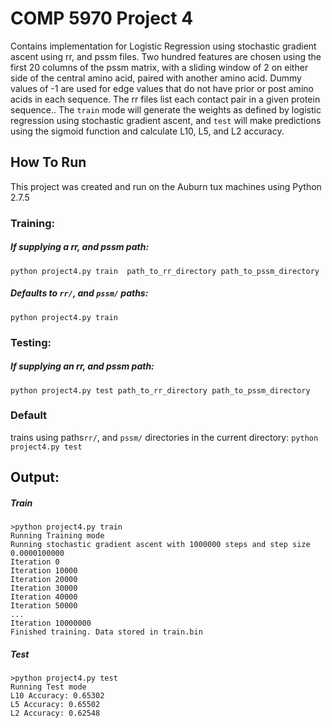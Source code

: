 # COMP 5970 Project 4
Contains implementation for Logistic Regression using stochastic gradient ascent using rr, and pssm files. Two hundred features are chosen using the first 20 columns of the pssm matrix, with a sliding window of 2 on either side of the central amino acid, paired with another amino acid. Dummy values of -1 are used for edge values that do not have prior or post amino acids in each sequence. The rr files list each contact pair in a given protein sequence.. The `train` mode will generate the weights as defined by logistic regression using stochastic gradient ascent, and `test` will make predictions using the sigmoid function and calculate L10, L5, and L2 accuracy.

## How To Run
This project was created and run on the Auburn tux machines using Python 2.7.5
### Training:
##### If supplying a rr, and pssm path:
```python project4.py train  path_to_rr_directory path_to_pssm_directory```
##### Defaults to `rr/`, and `pssm/` paths:
```python project4.py train```

### Testing:
##### If supplying an rr, and pssm path:
```python project4.py test path_to_rr_directory path_to_pssm_directory ```
### Default
trains using paths`rr/`, and `pssm/` directories in the current directory: 
```python project4.py test```

## Output:
##### Train
```
>python project4.py train
Running Training mode
Running stochastic gradient ascent with 1000000 steps and step size 0.0000100000
Iteration 0
Iteration 10000
Iteration 20000
Iteration 30000
Iteration 40000
Iteration 50000
...
Iteration 10000000
Finished training. Data stored in train.bin
```
##### Test
```
>python project4.py test
Running Test mode
L10 Accuracy: 0.65302
L5 Accuracy: 0.65502
L2 Accuracy: 0.62548
```
